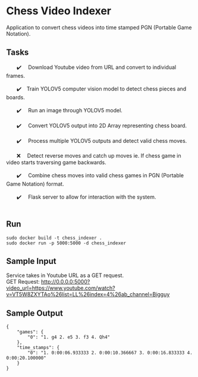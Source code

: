 # Chess Video Indexer
Application to convert chess videos into time stamped PGN (Portable Game Notation).

## Tasks
&emsp;&emsp;:heavy_check_mark:&emsp; Download Youtube video from URL and convert to individual frames.</br></br>
&emsp;&emsp;:heavy_check_mark:&emsp;Train YOLOV5 computer vision model to detect chess pieces and boards.</br></br>
&emsp;&emsp;:heavy_check_mark:&emsp; Run an image through YOLOV5 model.</br></br>
&emsp;&emsp;:heavy_check_mark:&emsp; Convert YOLOV5 output into 2D Array representing chess board.</br></br>
&emsp;&emsp;:heavy_check_mark:&emsp; Process multiple YOLOV5 outputs and detect valid chess moves.</br></br>
&emsp;&emsp;❌&emsp; Detect reverse moves and catch up moves ie. If chess game in video starts traversing game backwards.</br></br>
&emsp;&emsp;:heavy_check_mark:&emsp; Combine chess moves into valid chess games in PGN (Portable Game Notation) format.</br></br>
&emsp;&emsp;:heavy_check_mark:&emsp; Flask server to allow for interaction with the system.</br></br>

## Run
```
sudo docker build -t chess_indexer . 
sudo docker run -p 5000:5000 -d chess_indexer
```

## Sample Input
Service takes in Youtube URL as a GET request. </br>
GET Request: http://0.0.0.0:5000?video_url=https://www.youtube.com/watch?v=VT5W8ZXYTAo%26list=LL%26index=4%26ab_channel=Bigguy

## Sample Output
```
{
    "games": {
        "0": "1. g4 2. e5 3. f3 4. Qh4"
    },
    "time_stamps": {
        "0": "1. 0:00:06.933333 2. 0:00:10.366667 3. 0:00:16.833333 4. 0:00:20.100000"
    }
}
```



